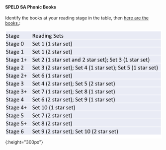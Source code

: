 #### SPELD SA Phonic Books

Identify the books at your reading stage in the table, then [here are the books.](https://speldsa.org.au/pages/speld-sa-phonic-books-jp):  

![ort](/images2/ort_equiv.png){:height="300px"}   


